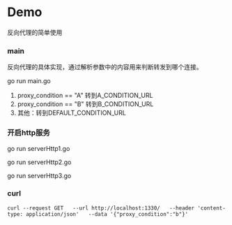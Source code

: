 # Demo
反向代理的简单使用

### main

反向代理的具体实现，通过解析参数中的内容用来判断转发到哪个连接。

go run main.go

1. proxy_condition == "A"  转到A_CONDITION_URL
2. proxy_condition == "B"  转到B_CONDITION_URL
3. 其他：转到DEFAULT_CONDITION_URL

### 开启http服务

go run serverHttp1.go

go run serverHttp2.go

go run serverHttp3.go


### curl

    curl --request GET   --url http://localhost:1330/   --header 'content-type: application/json'   --data '{"proxy_condition":"b"}'